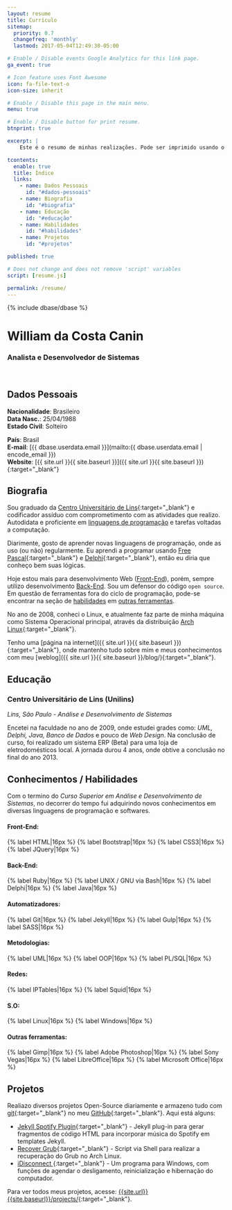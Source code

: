 ```yaml
---
layout: resume
title: Currículo
sitemap:
  priority: 0.7
  changefreq: 'monthly'
  lastmod: 2017-05-04T12:49:30-05:00

# Enable / Disable events Google Analytics for this link page.
ga_event: true

# Icon feature uses Font Awesome
icon: fa-file-text-o
icon-size: inherit

# Enable / Disable this page in the main menu.
menu: true

# Enable / Disable button for print resume.
btnprint: true

excerpt: |
    Este é o resumo de minhas realizações. Pode ser imprimido usando o atalho do navegador (Ctrl + P) ou usando o botão 'Imprimir'.

tcontents:
  enable: true
  title: Índice
  links:
    - name: Dados Pessoais
      id: "#dados-pessoais"
    - name: Biografia
      id: "#biografia"
    - name: Educação
      id: "#educação"
    - name: Habilidades
      id: "#habilidades"
    - name: Projetos
      id: "#projetos"

published: true

# Does not change and does not remove 'script' variables
script: [resume.js]

permalink: /resume/
---
```


{% include dbase/dbase %}

#  William da Costa Canin
### Analista e Desenvolvedor de Sistemas

<br>

## Dados Pessoais

**Nacionalidade**: Brasileiro   
**Data Nasc.**: 25/04/1988  
**Estado Civil**: Solteiro   
<!-- **Endereço**: Rua General Osório, 1149 / Apto 13 / Centro    -->
<!-- **Cidade**: Ribeirão Preto/SP    -->
<!-- **CEP**: 14010-000    -->
**País**: Brasil   
**E-mail**: [{{ dbase.userdata.email }}](mailto:{{ dbase.userdata.email | encode_email }})   
**Website**: [{{ site.url }}{{ site.baseurl }}]({{ site.url }}{{ site.baseurl }}){:target="_blank"}   


## Biografia

Sou graduado da [Centro Universitário de Lins](http://www.unilins.edu.br/){:target="_blank"} e codificador assíduo com comprometimento com as atividades que realizo. Autodidata e proficiente em [linguagens de programação](#habilidades) e tarefas voltadas a computação.

Diarimente, gosto de aprender novas linguagens de programação, onde as uso (ou não) regularmente. Eu aprendi a programar usando [Free Pascal](http://www.freepascal.org/){:target="_blank"} e [Delphi](https://www.embarcadero.com/products/delphi){:target="_blank"}, então eu diria que conheço bem suas lógicas. 

Hoje estou mais para desenvolvimento Web ([Front-End](#front-end)), porém, sempre utilizo desenvolvimento [Back-End](#back-end).  Sou um defensor do código `open source`. Em questão de ferramentas fora do ciclo de programação, pode-se encontrar na seção de [habilidades](#habilidades) em [outras ferramentas](#outras-ferramentas).

No ano de 2008, conheci o Linux, e atualmente faz parte de minha máquina como Sistema Operacional principal, através da distribuição [Arch Linux](https://www.archlinux.org/){:target="_blank"}.

Tenho uma [página na internet]({{ site.url }}{{ site.baseurl }}){:target="_blank"}, onde mantenho tudo sobre mim e meus conhecimentos com meu [weblog]({{ site.url }}{{ site.baseurl }}/blog/){:target="_blank"}.

## Educação

### Centro Universitário de Lins (Unilins)

*Lins, São Paulo - Análise e Desenvolvimento de Sistemas*

Encetei na faculdade no ano de 2009, onde estudei grades como: *UML, Delphi, Java, Banco de Dados* e pouco de *Web Design*. Na conclusão de curso, foi realizado um sistema ERP (Beta) para uma loja de eletrodomésticos local. A jornada durou 4 anos, onde obtive a conclusão no final do ano 2013.

## Conhecimentos / Habilidades

Com o termino do *Curso Superior em Análise e Desenvolvimento de Sistemas*, no decorrer do tempo fui adquirindo novos conhecimentos em diversas linguagens de programação e softwares.

#### **Front-End:**

{% label HTML|16px %}
{% label Bootstrap|16px %}
{% label CSS3|16px %}
{% label JQuery|16px %}

#### **Back-End:**

{% label Ruby|16px %}
{% label UNIX / GNU via Bash|16px %}
{% label Delphi|16px %}
{% label Java|16px %}

#### **Automatizadores:**

{% label Git|16px %}
{% label Jekyll|16px %}
{% label Gulp|16px %}
{% label SASS|16px %}

#### **Metodologias:**

{% label UML|16px %}
{% label OOP|16px %}
{% label PL/SQL|16px %}


#### **Redes:**

{% label IPTables|16px %}
{% label Squid|16px %}

#### **S.O:**

{% label Linux|16px %}
{% label Windows|16px %}

#### **Outras ferramentas:**

{% label Gimp|16px %}
{% label Adobe Photoshop|16px %}
{% label Sony Vegas|16px %}
{% label LibreOffice|16px %}
{% label Microsoft Office|16px %}


## Projetos

Realiazo diversos projetos Open-Source diariamente e armazeno tudo com [git](https://git-scm.com/){:target="_blank"} no meu [GitHub](https://github.com/williamcanin){:target="_blank"}. Aqui está alguns:

* [Jekyll Spotify Plugin](http://williamcanin.github.io/jekyll-spotify-plugin){:target="_blank"} - Jekyll plug-in para gerar fragmentos de código HTML para incorporar música do Spotify em templates Jekyll.
* [Recover Grub](https://github.com/williamcanin/recover-grub){:target="_blank"} - Script via Shell para realizar a recuperação do Grub no Arch Linux.
* [iDisconnect ](http://williamcanin.github.io/idisconnect){:target="_blank"} - Um programa para Windows, com funções de agendar o desligamento, reinicialização e hibernação do computador.

Para ver todos meus projetos, acesse: [{{site.url}}{{site.baseurl}}/projects/]({{site.url}}{{site.baseurl}}/projects/){:target="_blank"}.
